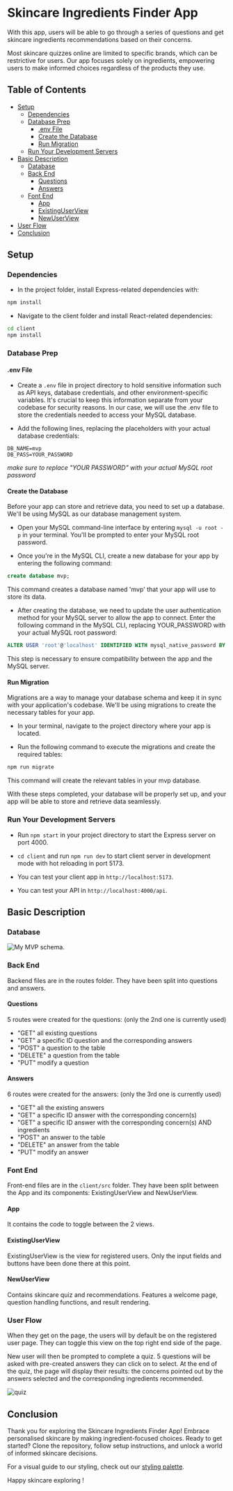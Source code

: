 # Skincare Ingredients Finder App

With this app, users will be able to go through a series of questions and get skincare ingredients recommendations based on their concerns.

Most skincare quizzes online are limited to specific brands, which can be restrictive for users. Our app focuses solely on ingredients, empowering users to make informed choices regardless of the products they use.

## Table of Contents

- [Setup](#setup)
  - [Dependencies](#dependencies)
  - [Database Prep](#database-prep)
    - [.env File](#env-file)
    - [Create the Database](#create-the-database)
    - [Run Migration](#run-migration)
  - [Run Your Development Servers](#run-your-development-servers)
- [Basic Description](#basic-description)
  - [Database](#database)
  - [Back End](#back-end)
    - [Questions](#questions)
    - [Answers](#answers)
  - [Font End](#font-end)
    - [App](#app)
    - [ExistingUserView](#existinguserview)
    - [NewUserView](#newuserview)
- [User Flow](#user-flow)
- [Conclusion](#conclusion)

## Setup

### Dependencies

- In the project folder, install Express-related dependencies with:

```bash
npm install
```

- Navigate to the client folder and install React-related dependencies:

```bash
cd client 
npm install
```

### Database Prep

#### .env File

- Create a `.env` file in project directory to hold sensitive information such as API keys, database credentials, and other environment-specific variables. It's crucial to keep this information separate from your codebase for security reasons. In our case, we will use the .env file to store the credentials needed to access your MySQL database.

- Add the following lines, replacing the placeholders with your actual database credentials:

```env
DB_NAME=mvp
DB_PASS=YOUR_PASSWORD
```

*make sure to replace "YOUR PASSWORD" with your actual MySQL root password*

#### Create the Database

Before your app can store and retrieve data, you need to set up a database. We'll be using MySQL as our database management system.

- Open your MySQL command-line interface by entering `mysql -u root -p` in your terminal. You'll be prompted to enter your MySQL root password.

- Once you're in the MySQL CLI, create a new database for your app by entering the following command:

```sql
create database mvp;
```

This command creates a database named 'mvp' that your app will use to store its data.

- After creating the database, we need to update the user authentication method for your MySQL server to allow the app to connect. Enter the following command in the MySQL CLI, replacing YOUR_PASSWORD with your actual MySQL root password:

```sql
ALTER USER 'root'@'localhost' IDENTIFIED WITH mysql_native_password BY 'YOUR_PASSWORD';
```

This step is necessary to ensure compatibility between the app and the MySQL server.

#### Run Migration

Migrations are a way to manage your database schema and keep it in sync with your application's codebase. We'll be using migrations to create the necessary tables for your app.

- In your terminal, navigate to the project directory where your app is located.

- Run the following command to execute the migrations and create the required tables:

```bash
npm run migrate
```

This command will create the relevant tables in your mvp database.

With these steps completed, your database will be properly set up, and your app will be able to store and retrieve data seamlessly.

### Run Your Development Servers

- Run `npm start` in your project directory to start the Express server on port 4000.

- `cd client` and run `npm run dev` to start client server in development mode with hot reloading in port 5173.

- You can test your client app in `http://localhost:5173`.

- You can test your API in `http://localhost:4000/api`.

## Basic Description

### Database

![My MVP schema](/my_mvp.png).

### Back End

Backend files are in the routes folder. They have been split into questions and answers.

#### Questions

5 routes were created for the questions: (only the 2nd one is currently used)

- "GET" all existing questions
- "GET" a specific ID question and the corresponding answers
- "POST" a question to the table
- "DELETE" a question from the table
- "PUT" modify a question

#### Answers

6 routes were created for the answers: (only the 3rd one is currently used)

- "GET" all the existing answers
- "GET" a specific ID answer with the corresponding concern(s)
- "GET" a specific ID answer with the corresponding concern(s) AND ingredients
- "POST" an answer to the table
- "DELETE" an answer from the table
- "PUT" modify an answer

### Font End

Front-end files are in the `client/src` folder. They have been split between the App and its components: ExistingUserView and NewUserView.

#### App

It contains the code to toggle between the 2 views.

#### ExistingUserView

ExistingUserView is the view for registered users. Only the input fields and buttons have been done there at this point.

#### NewUserView

Contains skincare quiz and recommendations. Features a welcome page, question handling functions, and result rendering.

### User Flow

When they get on the page, the users will by default be on the registered user page. They can toggle this view on the top right end side of the page.

New user will then be prompted to complete a quiz. 5 questions will be asked with pre-created answers they can click on to select.
At the end of the quiz, the page will display their results: the concerns pointed out by the answers selected and the corresponding ingredients recommended.

![quiz](/Questions-answers%20layout.png)

## Conclusion

Thank you for exploring the Skincare Ingredients Finder App! Embrace personalised skincare by making ingredient-focused choices. Ready to get started? Clone the repository, follow setup instructions, and unlock a world of informed skincare decisions.

For a visual guide to our styling, check out our [styling palette](/My%20MVP%20color%20palette.png).

Happy skincare exploring !
